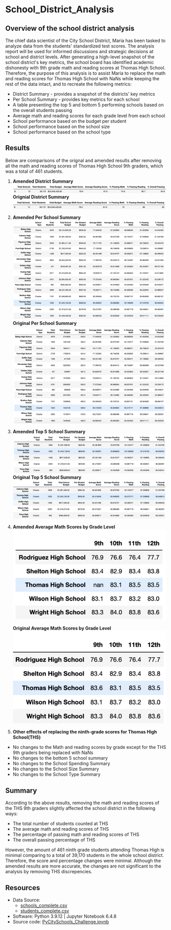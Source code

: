 # School_District_Analysis
## Overview of the school district analysis
The chief data scientist of the City School District, Maria has been tasked to analyze data from the students' standardized test scores. The analysis report will be used for informed discussions and strategic decisions at school and district levels. After generating a high-level snapshot of the school district's key metrics, the school board has identified academic dishonesty with 9th grade math and reading scores at Thomas High School. Therefore, the purpose of this analysis is to assist Maria to replace the math and reading scores for Thomas High School with NaNs while keeping the rest of the data intact, and to recreate the following metrics:
* District Summary - provides a snapshot of the districts' key metrics
* Per School Summary - provides key metrics for each school
* A table presenting the top 5 and bottom 5 performing schools based on the overall students passing
* Average math and reading scores for each grade level from each school
* School performance based on the budget per student
* School performance based on the school size
* School performance based on the school type

## Results
Below are comparisons of the orignal and amended results after removing all the math and reading scores of Thomas High School 9th graders, which was a total of 461 students. 

1. **Amended District Summary**
![Amended district summary](https://github.com/lilyhanhub/School_District_Analysis/blob/main/Screenshots%20/district_summary_amended.png)
   **Orignial District Summary**
![Original district summary](https://github.com/lilyhanhub/School_District_Analysis/blob/main/Screenshots%20/district_summary_original.png)

2. **Amended Per School Summary**
![Amended School Summary](https://github.com/lilyhanhub/School_District_Analysis/blob/main/Screenshots%20/school_summary_amended.png)
  **Original Per School Summary**
![Original School Summary](https://github.com/lilyhanhub/School_District_Analysis/blob/main/Screenshots%20/school_summary_original.png)

3. **Amended Top 5 School Summary**
![Amended Top 5 School Summary](https://github.com/lilyhanhub/School_District_Analysis/blob/main/Screenshots%20/top5schools_amended.png)
  **Original Top 5 School Summary**
![Original Top 5 School Summary](https://github.com/lilyhanhub/School_District_Analysis/blob/main/Screenshots%20/top5schools_original.png)

4. **Amended Average Math Scores by Grade Level**
![Amended Scores by Grade Level](https://github.com/lilyhanhub/School_District_Analysis/blob/main/Screenshots%20/math_scores_by_grade_amended.png)

   **Original Average Math Scores by Grade Level**
![Original Scores by Grade Level](https://github.com/lilyhanhub/School_District_Analysis/blob/main/Screenshots%20/math_scores_by_grade_original.png)

5. **Other effects of replacing the ninth-grade scores for Thomas High School(THS)**
  * No changes to the Math and reading scores by grade except for the THS 9th graders being replaced with NaNs
  * No changes to the bottom 5 school summary
  * No changes to the School Spending Summary 
  * No changes to the School Size Summary
  * No changes to the School Type Summary

## Summary
According to the above results, removing the math and reading scores of the THS 9th graders slightly affected the school district in the following ways:
* The total number of students counted at THS
* The average math and reading scores of THS
* The percentage of passing math and reading scores of THS
* The overall passing percentage of THS

However, the amount of 461 ninth grade students attending Thomas High is minimal comparing to a total of 39,170 students in the whole school district. Therefore, the score and percentage changes were minimal. Although the amended results are more accurate, the changes are not significant to the analysis by removing THS discrepencies.

## Resources
* Data Source: 
  * [schools_complete.csv](https://github.com/lilyhanhub/School_District_Analysis/blob/main/Resources/schools_complete.csv)
  * [students_complete.csv](https://github.com/lilyhanhub/School_District_Analysis/blob/main/Resources/students_complete.csv)
* Software: Python 3.9.12 | Jupyter Notebook 6.4.8
* Source code: [PyCitySchools_Challenge.ipynb](/PyCitySchools_Challenge.ipynb)
